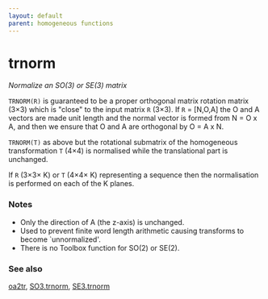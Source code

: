 ```yaml
---
layout: default
parent: homogeneous functions
---
```

# trnorm
_Normalize an SO(3) or SE(3) matrix_


```TRNORM(R)``` is guaranteed to be a proper orthogonal matrix rotation
matrix (3&times;3) which is "close" to the input matrix `R` (3&times;3). If `R`
= [N,O,A] the O and A vectors are made unit length and the normal vector
is formed from N = O x A, and then we ensure that O and A are orthogonal
by O = A x N.


```TRNORM(T)``` as above but the rotational submatrix of the homogeneous
transformation `T` (4&times;4) is normalised while the translational part is
unchanged.


If `R` (3&times;3&times; K) or `T` (4&times;4&times; K) representing a sequence then the normalisation
is performed on each of the K planes.
### Notes
* Only the direction of A (the z-axis) is unchanged.
* Used to prevent finite word length arithmetic causing transforms to    become `unnormalized'.
* There is no Toolbox function for SO(2) or SE(2).

### See also

[oa2tr](oa2tr.md), [SO3.trnorm](SO3.trnorm.md), [SE3.trnorm](SE3.trnorm.md)
